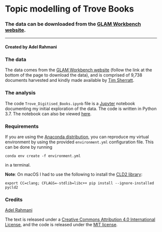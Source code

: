 # Topic modelling of Trove Books
### The data can be downloaded from the [GLAM Workbench website](https://glam-workbench.github.io/trove-books/).

-----

#### Created by Adel Rahmani

### The data
The data comes from the [GLAM Workbench website](https://glam-workbench.github.io/trove-books/) (follow the link at the bottom of the page to download the data),
and is comprised of 9,738 documents harvested and kindly made available by [Tim Sherratt](https://timsherratt.org/).

### The analysis
The code `Trove_Digitised_Books.ipynb` file is a [Jupyter](https://jupyter.org/) notebook documenting my initial exploration of the data.
The code is written in Python 3.7. The notebook can also be viewed [here](https://nbviewer.jupyter.org/github/adelr/trove-books/blob/master/Trove_Digitised_Books.ipynb).

### Requirements
If you are using the [Anaconda distribution](https://www.anaconda.com/distribution/), you can reproduce my virtual environment
by using the provided  `environment.yml` configuration file. This can be done by running
```
conda env create -f environment.yml
```
in a terminal.

__Note__: On macOS I had to use the following to install the [CLD2 library](https://github.com/CLD2Owners/cld2):

```
export CC=clang; CFLAGS=-stdlib=libc++ pip install --ignore-installed pycld2
```

### Credits
[Adel Rahmani](https://twitter.com/dinkumdata)

The text is released under a [Creative Commons Attribution 4.0 International License](http://creativecommons.org/licenses/by/4.0/), and the code is released under the [MIT license](https://opensource.org/licenses/MIT).


